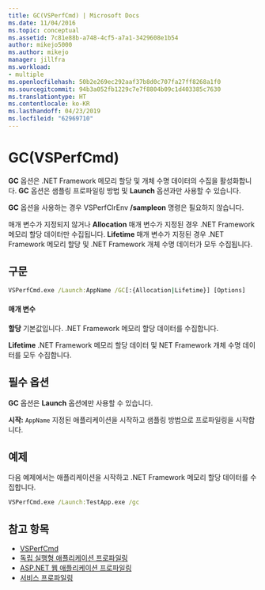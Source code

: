 ```yaml
---
title: GC(VSPerfCmd) | Microsoft Docs
ms.date: 11/04/2016
ms.topic: conceptual
ms.assetid: 7c81e88b-a748-4cf5-a7a1-3429608e1b54
author: mikejo5000
ms.author: mikejo
manager: jillfra
ms.workload:
- multiple
ms.openlocfilehash: 50b2e269ec292aaf37b8d0c707fa27ff8268a1f0
ms.sourcegitcommit: 94b3a052fb1229c7e7f8804b09c1d403385c7630
ms.translationtype: HT
ms.contentlocale: ko-KR
ms.lasthandoff: 04/23/2019
ms.locfileid: "62969710"
---
```

# <a name="gc-vsperfcmd"></a>GC(VSPerfCmd)
**GC** 옵션은 .NET Framework 메모리 할당 및 개체 수명 데이터의 수집을 활성화합니다. **GC** 옵션은 샘플링 프로파일링 방법 및 **Launch** 옵션과만 사용할 수 있습니다.

 **GC** 옵션을 사용하는 경우 VSPerfClrEnv **/sampleon** 명령은 필요하지 않습니다.

 매개 변수가 지정되지 않거나 **Allocation** 매개 변수가 지정된 경우 .NET Framework 메모리 할당 데이터만 수집됩니다. **Lifetime** 매개 변수가 지정된 경우 .NET Framework 메모리 할당 및 .NET Framework 개체 수명 데이터가 모두 수집됩니다.

## <a name="syntax"></a>구문

```cmd
VSPerfCmd.exe /Launch:AppName /GC[:{Allocation|Lifetime}] [Options]
```

#### <a name="parameters"></a>매개 변수
 **할당** 기본값입니다. .NET Framework 메모리 할당 데이터를 수집합니다.

 **Lifetime** .NET Framework 메모리 할당 데이터 및 NET Framework 개체 수명 데이터를 모두 수집합니다.

## <a name="required-options"></a>필수 옵션
 **GC** 옵션은 **Launch** 옵션에만 사용할 수 있습니다.

 **시작:** `AppName` 지정된 애플리케이션을 시작하고 샘플링 방법으로 프로파일링을 시작합니다.

## <a name="example"></a>예제
 다음 예제에서는 애플리케이션을 시작하고 .NET Framework 메모리 할당 데이터를 수집합니다.

```cmd
VSPerfCmd.exe /Launch:TestApp.exe /gc
```

## <a name="see-also"></a>참고 항목
- [VSPerfCmd](../profiling/vsperfcmd.md)
- [독립 실행형 애플리케이션 프로파일링](../profiling/command-line-profiling-of-stand-alone-applications.md)
- [ASP.NET 웹 애플리케이션 프로파일링](../profiling/command-line-profiling-of-aspnet-web-applications.md)
- [서비스 프로파일링](../profiling/command-line-profiling-of-services.md)